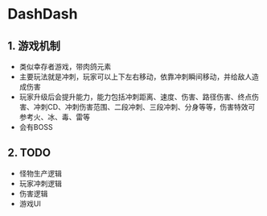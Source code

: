 # DashDash

## 1. 游戏机制
- 类似幸存者游戏，带肉鸽元素
- 主要玩法就是冲刺，玩家可以上下左右移动，依靠冲刺瞬间移动，并给敌人造成伤害
- 玩家升级后会提升能力，能力包括冲刺距离、速度、伤害、路径伤害、终点伤害、冲刺CD、冲刺伤害范围、二段冲刺、三段冲刺、分身等等，伤害特效可参考火、冰、毒、雷等
- 会有BOSS

## 2. TODO
- 怪物生产逻辑
- 玩家冲刺逻辑
- 伤害逻辑
- 游戏UI